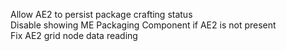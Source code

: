 Allow AE2 to persist package crafting status  
Disable showing ME Packaging Component if AE2 is not present  
Fix AE2 grid node data reading  
